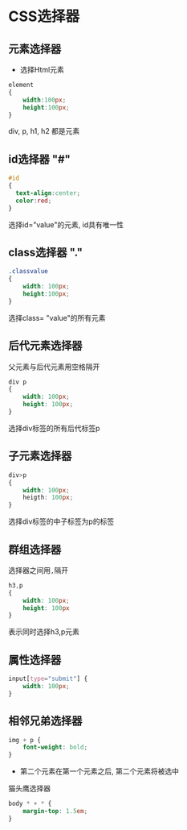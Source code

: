 # CSS选择器

## 元素选择器

- 选择Html元素

```css
element
{
    width:100px; 
    height:100px;
}
``````

div, p, h1, h2 都是元素  

## id选择器 "\#"

```css
#id 
{
  text-align:center;
  color:red;
}
```

选择id="value"的元素, id具有唯一性

## class选择器 "."

```css
.classvalue
{
    width: 100px; 
    height:100px;
}
```

选择class= "value"的所有元素

## 后代元素选择器

父元素与后代元素用空格隔开

```css
div p
{
    width: 100px; 
    height: 100px;
}
```

选择div标签的所有后代标签p

## 子元素选择器

```css
div>p 
{
    width: 100px;
    heigth: 100px;
}
```

选择div标签的中子标签为p的标签

## 群组选择器

选择器之间用`,`隔开  

```css
h3,p
{
    width: 100px; 
    height: 100px
}
```

表示同时选择h3,p元素

## 属性选择器

```css
input[type="submit"] {
    width: 100px;
}
```

## 相邻兄弟选择器

```css
img + p {
    font-weight: bold;
}
```
- 第二个元素在第一个元素之后, 第二个元素将被选中

猫头鹰选择器

```css
body * + * {
    margin-top: 1.5em;
}
```

